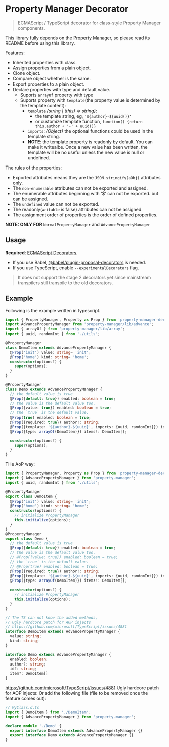 # Property Manager Decorator

> ECMAScript / TypeScript decorator for class-style Property Manager components.

This library fully depends on the [Property Manager](https://github.com/snowyu/property-manager.js), so please read its README before using this library.

Features:

* Inherited properties with class.
* Assign properties from a plain object.
* Clone object.
* Compare object whether is the same.
* Export properties to a plain object.
* Declare properties with type and default value.
  * Suports `arrayOf` property with type
  * Suports property with `template`(the property value is determined by the template content):
    * `template` *{string | (this) => string}*:
      * the template string, eg, `'${author}-${uuid()}'`
      * or customize template function, `function() {return this.author + '-' + uuid()}`
    * `imports`: *{Object}* the optional functions could be used in the template string.
    * **NOTE**: the template property is readonly by default. You can make it writealbe.
      Once a new value has been written, the template will be no useful unless the new value is null or undefined.

The rules of the properties:

* Exported attributes means they are the `JSON.stringify(aObj)` attributes only.
* The `non-enumerable` attributes can not be exported and assigned.
* The enumerable attributes beginning with '$' can not be exported. but can be assigned.
* The `undefined` value can not be exported.
* The readonly(`writable` is false) attributes can not be assigned.
* The assignment order of properties is the order of defined properties.

**NOTE: ONLY FOR**  `NormalPropertyManager` and `AdvancePropertyManager`

## Usage

**Required**: [ECMAScript Decorators](https://github.com/tc39/proposal-decorators).

* If you use Babel, [@babel/plugin-proposal-decorators](https://babel.dev/docs/en/babel-plugin-proposal-decorators) is needed.
* If you use TypeScript, enable `--experimentalDecorators` flag.

> It does not support the stage 2 decorators yet since mainstream transpilers still transpile to the old decorators.

## Example

Following is the example written in typescript.

```ts
import { PropertyManager, Property as Prop } from 'property-manager-decorator';
import AdvancePropertyManager from 'property-manager/lib/advance';
import { arrayOf } from 'property-manager/lib/array';
import { uuid, randomInt } from './utils';

@PropertyManager
class DemoItem extends AdvancePropertyManager {
  @Prop('init') value: string= 'init';
  @Prop('home') kind: string= 'home';
  constructor(options?) {
    super(options);
  }
}

@PropertyManager
class Demo extends AdvancePropertyManager {
  // the default value is true
  @Prop({default: true}) enabled: boolean = true;
  // the value is the default value too.
  @Prop({value: true}) enabled: boolean = true;
  // the `true` is the default value.
  @Prop(true) enabled: boolean = true;
  @Prop({required: true}) author!: string;
  @Prop({template: '${author}-${uuid}', imports: {uuid, randomInt}}) id!: string;
  @Prop({type: arrayOf(DemoItem)}) items!: DemoItem[];

  constructor(options?) {
    super(options);
  }
}
```

THe AoP way:

```ts
import { PropertyManager, Property as Prop } from 'property-manager-decorator';
import { AdvancePropertyManager } from 'property-manager';
import { uuid, randomInt } from './utils';

@PropertyManager
export class DemoItem {
  @Prop('init') value: string= 'init';
  @Prop('home') kind: string= 'home';
  constructor(options?) {
    // initialize PropertyManager
    this.initialize(options);
  }
}
@PropertyManager
export class Demo {
  // the default value is true
  @Prop({default: true}) enabled: boolean = true;
  // the value is the default value too.
  // @Prop({value: true}) enabled: boolean = true;
  // the `true` is the default value.
  // @Prop(true) enabled: boolean = true;
  @Prop({required: true}) author!: string;
  @Prop({template: '${author}-${uuid}', imports: {uuid, randomInt}}) id!: string;
  @Prop({type: arrayOf(DemoItem)}) items!: DemoItem[];

  constructor(options?) {
    // initialize PropertyManager
    this.initialize(options);
  }
}

// The TS can not know the added methods,
// Ugly hardcore patch for AOP injects
// https://github.com/microsoft/TypeScript/issues/4881
interface DemoItem extends AdvancePropertyManager {
  value: string;
  kind: string;
}

interface Demo extends AdvancePropertyManager {
  enabled: boolean;
  author?: string;
  id?: string;
  item?: DemoItem[]
}
```


https://github.com/microsoft/TypeScript/issues/4881
Ugly hardcore patch for AOP injects:
Or add the following file (file to be removed once the feature comes out):

```ts
// MyClass.d.ts
import { DemoItem } from './DemoItem';
import { AdvancePropertyManager } from 'property-manager';

declare module './Demo' {
  export interface DemoItem extends AdvancePropertyManager {}
  export interface Demo extends AdvancePropertyManager {}
}
```
